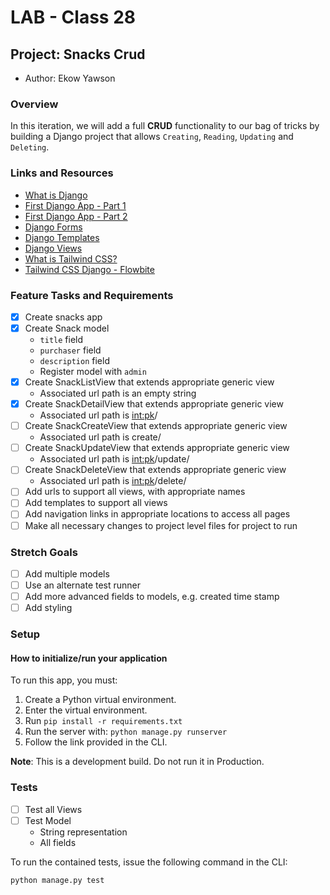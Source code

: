 # LAB - Class 28

## Project: Snacks Crud

- Author: Ekow Yawson

### Overview

In this iteration, we will add a full **CRUD** functionality to our bag of tricks by building a Django project that allows `Creating`, `Reading`, `Updating` and `Deleting`.

### Links and Resources

- [What is Django](https://developer.mozilla.org/en-US/docs/Learn/Server-side/Django/Introduction)
- [First Django App - Part 1](https://docs.djangoproject.com/en/5.0/intro/tutorial01/)
- [First Django App - Part 2](https://docs.djangoproject.com/en/5.0/intro/tutorial02/)
- [Django Forms](https://developer.mozilla.org/en-US/docs/Learn/Server-side/Django/Forms)
- [Django Templates](https://developer.mozilla.org/en-US/docs/Learn/Server-side/Django/Home_page)
- [Django Views](https://developer.mozilla.org/en-US/docs/Learn/Server-side/Django/Generic_views)
- [What is Tailwind CSS?](https://blog.hubspot.com/website/what-is-tailwind-css)
- [Tailwind CSS Django - Flowbite](https://flowbite.com/docs/getting-started/django/)

### Feature Tasks and Requirements

- [x] Create snacks app
- [x] Create Snack model
  - `title` field
  - `purchaser` field
  - `description` field
  - Register model with `admin`
- [x] Create SnackListView that extends appropriate generic view
  - Associated url path is an empty string
- [x] Create SnackDetailView that extends appropriate generic view
  - Associated url path is <int:pk>/
- [ ] Create SnackCreateView that extends appropriate generic view
  - Associated url path is create/
- [ ] Create SnackUpdateView that extends appropriate generic view
  - Associated url path is <int:pk>/update/
- [ ] Create SnackDeleteView that extends appropriate generic view
  - Associated url path is <int:pk>/delete/
- [ ] Add urls to support all views, with appropriate names
- [ ] Add templates to support all views
- [ ] Add navigation links in appropriate locations to access all pages
- [ ] Make all necessary changes to project level files for project to run

### Stretch Goals

- [ ] Add multiple models
- [ ] Use an alternate test runner
- [ ] Add more advanced fields to models, e.g. created time stamp
- [ ] Add styling

### Setup

#### How to initialize/run your application

To run this app, you must:

1. Create a Python virtual environment.
2. Enter the virtual environment.
3. Run `pip install -r requirements.txt`
4. Run the server with: `python manage.py runserver`
5. Follow the link provided in the CLI.

**Note**: This is a development build. Do not run it in Production.

### Tests

- [ ] Test all Views
- [ ] Test Model
  - String representation
  - All fields

To run the contained tests, issue the following command in the CLI:

```bash
python manage.py test
```
